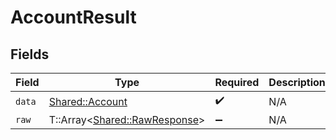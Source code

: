 # AccountResult


## Fields

| Field                                                               | Type                                                                | Required                                                            | Description                                                         |
| ------------------------------------------------------------------- | ------------------------------------------------------------------- | ------------------------------------------------------------------- | ------------------------------------------------------------------- |
| `data`                                                              | [Shared::Account](../../models/shared/account.md)                   | :heavy_check_mark:                                                  | N/A                                                                 |
| `raw`                                                               | T::Array<[Shared::RawResponse](../../models/shared/rawresponse.md)> | :heavy_minus_sign:                                                  | N/A                                                                 |